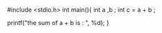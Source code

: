
#include <stdio.h>
int main(){
int a ,b ;
int c = a + b ;

printf("the sum of a + b is : ", %d);
}
